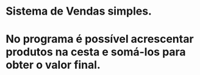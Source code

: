 # Sistema de Vendas simples.

# No programa é possível acrescentar produtos na cesta e somá-los para obter o valor final.
